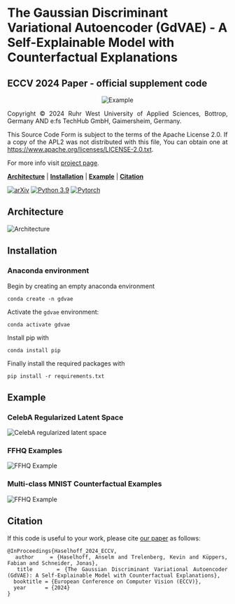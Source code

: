 # The Gaussian Discriminant Variational Autoencoder (GdVAE) - A Self-Explainable Model with Counterfactual Explanations
## ECCV 2024 Paper - official supplement code

<div style="text-align: justify">

<div align="center">

![Example](https://trustinai.github.io/gdvae/static/images/GdVAECounterfactuals.gif)
</div>


Copyright &copy; 2024 Ruhr West University of Applied Sciences,
Bottrop, Germany AND e:fs TechHub GmbH, Gaimersheim, Germany.

This Source Code Form is subject to the terms of the Apache License 2.0.
If a copy of the APL2 was not distributed with this file, You can obtain
one at <https://www.apache.org/licenses/LICENSE-2.0.txt>.

For more info visit [project page](https://trustinai.github.io/gdvae/).

**[Architecture](#architecture)**
| **[Installation](#installation)**
| **[Example](#example)**
| **[Citation](#citation)**

[![arXiv](https://img.shields.io/badge/arXiv-2409.12952-a.svg)](https://arxiv.org/abs/2409.12952)
[![Python 3.9](https://img.shields.io/badge/python-3.9-blue.svg)](https://www.python.org/downloads/release/python-390/)
[![Pytorch](https://img.shields.io/badge/PyTorch-2.1-red.svg)](https://pytorch.org)



## Architecture

![Architecture](https://trustinai.github.io/gdvae/static/images/carousel2.png)

## Installation

### Anaconda environment

Begin by creating an empty anaconda environment

```
conda create -n gdvae
```

Activate the `gdvae` environment: 

```
conda activate gdvae
```

Install pip with

```
conda install pip
```

Finally install the required packages with 

```
pip install -r requirements.txt 
```
## Example

### CelebA Regularized Latent Space

![CelebA regularized latent space](https://trustinai.github.io/gdvae/static/images/carousel3.png)

### FFHQ Examples

![FFHQ Example](https://trustinai.github.io/gdvae/static/images/carousel1.png)

### Multi-class MNIST Counterfactual Examples

![FFHQ Example](https://trustinai.github.io/gdvae/static/images/carousel7.png)

## Citation

If this code is useful to your work, please cite [our paper](https://arxiv.org/abs/2409.12952) as follows: 

```
@InProceedings{Haselhoff_2024_ECCV,
  author    = {Haselhoff, Anselm and Trelenberg, Kevin and Küppers, Fabian and Schneider, Jonas},
  title     = {The Gaussian Discriminant Variational Autoencoder (GdVAE): A Self-Explainable Model with Counterfactual Explanations},
  booktitle = {European Conference on Computer Vision (ECCV)},
  year      = {2024}
}
```
